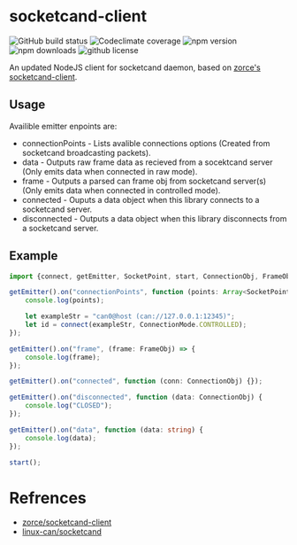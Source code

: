 # socketcand-client

![GitHub build status](https://img.shields.io/github/actions/workflow/status/agent6262/socketcand-client/ci.yml?style=flat-square)
![Codeclimate coverage](https://img.shields.io/codeclimate/coverage/agent6262/socketcand-client?style=flat-square)
![npm version](https://img.shields.io/npm/v/@agent6262/socketcand-client?style=flat-square)
![npm downloads](https://img.shields.io/npm/dt/@agent6262/socketcand-client?style=flat-square)
![github license](https://img.shields.io/github/license/agent6262/socketcand-client?style=flat-square)

An updated NodeJS client for socketcand daemon, based on [zorce's socketcand-client](https://github.com/zorce/socketcand-client).

## Usage

Availible emitter enpoints are:

-   connectionPoints - Lists avalible connections options (Created from socketcand broadcasting packets).
-   data - Outputs raw frame data as recieved from a socektcand server (Only emits data when connected in raw mode).
-   frame - Outputs a parsed can frame obj from socketcand server(s) (Only emits data when connected in controlled mode).
-   connected - Ouputs a data object when this library connects to a socketcand server.
-   disconnected - Outputs a data object when this library disconnects from a socketcand server.

## Example

```typescript
import {connect, getEmitter, SocketPoint, start, ConnectionObj, FrameObj} from "@agent6262/socketcand-client";

getEmitter().on("connectionPoints", function (points: Array<SocketPoint>) {
    console.log(points);

    let exampleStr = "can0@host (can://127.0.0.1:12345)";
    let id = connect(exampleStr, ConnectionMode.CONTROLLED);
});

getEmitter().on("frame", (frame: FrameObj) => {
    console.log(frame);
});

getEmitter().on("connected", function (conn: ConnectionObj) {});

getEmitter().on("disconnected", function (data: ConnectionObj) {
    console.log("CLOSED");
});

getEmitter().on("data", function (data: string) {
    console.log(data);
});

start();
```

# Refrences

-   [zorce/socketcand-client](https://github.com/zorce/socketcand-client)
-   [linux-can/socketcand](https://github.com/linux-can/socketcand)
